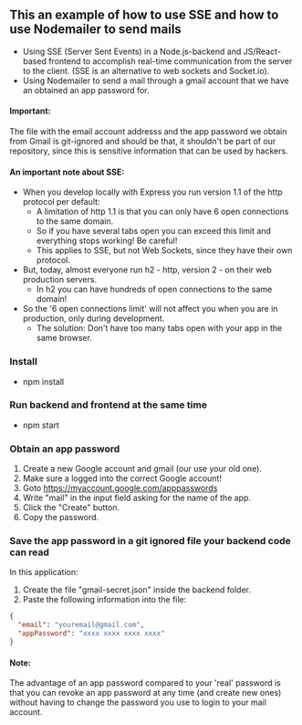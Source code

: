 ## This an example of how to use SSE and how to use Nodemailer to send mails
* Using SSE (Server Sent Events) in a Node.js-backend and JS/React-based frontend to accomplish real-time communication from the server to the client. (SSE is an alternative to web sockets and Socket.io).
* Using Nodemailer to send a mail through a gmail account that we have an obtained an app password for.

#### Important: 
The file with the email account addresss and the app password we obtain from Gmail is git-ignored and should be that, it shouldn't be part of our repository, since this is sensitive information that can be used by hackers.

#### An important note about SSE:
* When you develop locally with Express you run version 1.1 of the http protocol per default:
  - A limitation of http 1.1 is that you can only have 6 open connections to the same domain.
  - So if you have several tabs open you can exceed this limit and everything stops working! Be careful!
  - This applies to SSE, but not Web Sockets, since they have their own protocol.
* But, today, almost everyone run h2 - http, version 2 - on their web production servers.
  - In h2 you can have hundreds of open connections to the same domain!
* So the '6 open connections limit' will not affect you when you are in production, only during development.
  - The solution: Don't have too many tabs open with your app in the same browser.

### Install
* npm install

### Run backend and frontend at the same time
* npm start

### Obtain an app password
1. Create a new Google account and gmail (our use your old one).
2. Make sure a logged into the correct Google account!
3. Goto https://myaccount.google.com/apppasswords
4. Write "mail" in the input field asking for the name of the app.
5. Click the "Create" button.
6. Copy the password.

### Save the app password in a git ignored file your backend code can read
In this application:
1. Create the file "gmail-secret.json" inside the backend folder.
2. Paste the following information into the file:

```json
{
  "email": "youremail@gmail.com",
  "appPassword": "xxxx xxxx xxxx xxxx"
}
```

#### Note:
The advantage of an app password compared to your 'real' password is that you can revoke an app password at any time (and create new ones) without having to change the password you use to login to your mail account.
